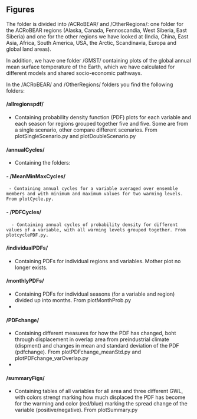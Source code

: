 ## Figures

The folder is divided into /ACRoBEAR/ and /OtherRegions/: one folder for the ACRoBEAR regions (Alaska, Canada, Fennoscandia, West Siberia, East Siberia) and one for the other regions we have looked at (India, China, East Asia, Africa, South America, USA, the Arctic, Scandinavia, Europa and global land areas).

In addition, we have one folder /GMST/ containing plots of the global annual mean surface temperature of the Earth, which we have calculated for different models and shared socio-economic pathways.

In the /ACRoBEAR/ and /OtherRegions/ folders you find the following folders:

#### /allregionspdf/ 
- Containing probability density function (PDF) plots for each variable and each season for regions grouped together five and five. Some are from a single scenario, other compare different scenarios. From plotSingleScenario.py and plotDoubleScenario.py

#### /annualCycles/
- Containing the folders:
#### - /MeanMinMaxCycles/ 
     - Containing annual cycles for a variable averaged over ensemble members and with minimum and maximum values for two warming levels. From plotCycle.py.
#### - /PDFCycles/
      - Containing annual cycles of probability density for different values of a variable, with all warming levels grouped together. From plotcyclePDF.py.
      
#### /individualPDFs/ 
- Containing PDFs for individual regions and variables. Mother plot no longer exists.

#### /monthlyPDFs/
- Containing PDFs for individual seasons (for a variable and region) divided up into months. From plotMonthProb.py
- 
#### /PDFchange/
- Containing different measures for how the PDF has changed, boht through displacement in overlap area from preindustrial climate (dispment) and changes in mean and standard deviation of the PDF (pdfchange). From plotPDFchange_meanStd.py and plotPDFchange_varOverlap.py
- 
#### /summaryFigs/
- Containing tables of all variables for all area and three different GWL, with colors strengt marking how much displaced the PDF has become for the warming and color (red/blue) marking the spread change of the variable (positive/negative). From plotSummary.py


